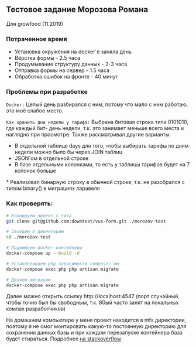 ## Тестовое задание Морозова Романа
Для growfood (11.2019)

### Потраченное время
- Установка окружения на docker\`е заняла день
- Вёрстка формы - 2.5 часа
- Продумывание структуру данных - 2-3 часа
- Отправка формы на сервер - 1.5 часа
- Обработка ошибок на фронте - 40 минут

### Проблемы при разработке

`Docker:`
Целый день разбирался с ним, потому что мало с ним работаю, это моё слабое место.

`Как хранить дни недели у тарифа:`
Выбрана битовая строка типа 0101010, где каждый бит- день недели, т.к. это занимает меньше всего места и наглядно при просмотре. Также рассматривал другие варианты:

- В отдельной таблице days для того, чтобы выбирать тарифы по дням недели можно было бы через JOIN таблиц
- JSON\`ом в отдельной строке
- В базе отдельными колонками, то есть у таблицы тарифов будет на 7 колонок больше

\* Реализовал бинарную строку в обычной строке, т.к. не разобрался с типом binary() в миграциях ларавеля

### Как проверять:
```bash
# Клонируем проект с гита
git clone git@github.com:downtest/vue-form.git ./morozov-test

# Заходим в директорию
cd ./morozov-test

# Поднимаем docker-контейнеры
docker-compose up --build -d

# Установливаем php зависимости composer`ом
docker-compose exec php php artisan migrate

# Делаем миграцию
docker-compose exec php php artisan migrate
```

Далее можно открыть ссылку http://localhost:4547 (порт случайный, чтобы точно был бы свободным, т.к. 80ый часто занят на локальных компах разработчиков)

На домашнем компьютере у меня проект находится в ntfs директории, поэтому я не смог монтировать какую-то постоянную директорию для сохранения данных базы и при каждом перезапуске контейнера база будет стираться. Подробнее [на stackoverflow](https://stackoverflow.com/questions/44878062/initdb-could-not-change-permissions-of-directory-on-postgresql-container)

